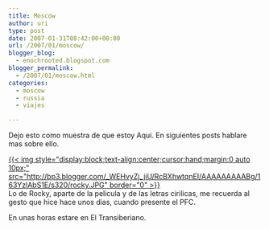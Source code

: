 ```yaml
---
title: Moscow
author: uri
type: post
date: 2007-01-31T08:42:00+00:00
url: /2007/01/moscow/
blogger_blog:
  - enochrooted.blogspot.com
blogger_permalink:
  - /2007/01/moscow.html
categories:
  - moscow
  - russia
  - viajes

---
```

Dejo esto como muestra de que estoy Aqui. En siguientes posts hablare mas sobre ello.

[{{< img style="display:block;text-align:center;cursor:hand;margin:0 auto 10px;" src="http://bp3.blogger.com/_WEHvyZj_jiU/RcBXhwtqnEI/AAAAAAAAABg/163YzlAbS1E/s320/rocky.JPG" border="0" >}}][1]  
Lo de Rocky, aparte de la pelicula y de las letras cirilicas, me recuerda al gesto que hice hace unos dias, cuando presente el PFC.

En unas horas estare en El Transiberiano.

 [1]: http://bp3.blogger.com/_WEHvyZj_jiU/RcBXhwtqnEI/AAAAAAAAABg/163YzlAbS1E/s1600-h/rocky.JPG